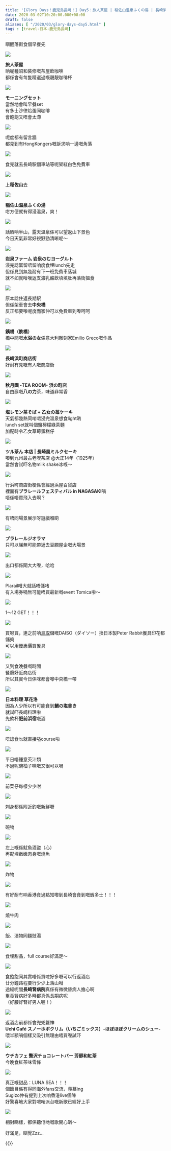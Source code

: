 ```yaml
---
title: '[Glory Days！鹿児島長崎！] Day5：旅人茶屋 | 稲佐山温泉ふくの湯 | 長崎浜町商店街 | 秋月園 | ツル茶ん 本店 | 草花洛'
date: 2020-03-02T10:20:00.000+08:00
draft: false
aliases: [ "/2020/03/glory-days-day5.html" ]
tags : [travel-日本-鹿兒島長崎]
---
```


瞓醒落街食個早餐先  

![](/images/kojngs5.jpg)

**旅人茶屋**  
晌呢種昭和裝修嘅茶屋飲咖啡  
都係會有每隻精選過嘅靚靚咖啡杯  

![](https://ntfgcg.ch.files.1drv.com/y4mdxHOGqoEdB9jlgMZkzpuhsEWsJGuTOOSl7xSbws_BH_A1w08yJE-JnNjIO404Q43kXWfLgVAgg6aqeIAAM0haXnpm69ov_1D5LCGala8YUXm9OAP8o1qRFioj9reBIjbxsFmWraNnIPdH1hux6ZphNYGLR1ay-49JGIma6yVvbvheXumAkUR3b34edeeB7OzVNCdZDFepFZiW7gv0x7VCQ?width=660&height=371&cropmode=none)

**モーニングセット**  
當然地會叫早餐set  
有多士沙律烚蛋同咖啡  
會飽飽又唔會太滯  

![](https://ntfncg.ch.files.1drv.com/y4mgVDgrhj5nIcopUEU_gF2T49H1-k9O6AH720let1rH2VR2lpp2eLOHA5nPUZrmnBdCXQIAXdRh7mf9_MifxYVBOYdNHtW1y-7WcPmQN04Btjr78Bx8zisZK4xyMzXNOLyEbNoVekL0YDdwvtJ3tl04AbRvHPHcdexFAG4ntfEj8IQnr1qioY_5vWNIkWBBZ3yfFiiXcOQp1P3MR-y_FG7kg?width=660&height=371&cropmode=none)

呢度都有留言牆  
都見到有HongKongers嘅訴求响一邊嘅角落  

![](https://n9ffcg.ch.files.1drv.com/y4m7jTqiBKibw_k_9ZMLq97ouyQQ7pLnnr4K62m5VeO8JE9HdrYyOilKkfNME-RhUYFhZm4uPsAw8qmPF0SB7DEW9fKJMbNuKnvzb-oOudbELV2BrqSvxQWGwwXmbAqXX03knbECpOYTD7_hbTIwU90H_aT9YxPSGm0UfXwFZdkKllhnE7AabWrwP7uCslUamTLfkh2m-bv_hccXiUMxBFRQQ?width=660&height=371&cropmode=none)

食完就去長崎駅個車站等呢架紅白色免費車  

![](https://onfncg.ch.files.1drv.com/y4moKK20qvLKU6-2r8jdo3ELRkcFydV3pqXUWVVvDj21rWlmMKu7DbLBkCfS6H9DDgwzMpWK7HnLdBmykZS6R49CCKAZ6QxKZQHLPsyxNYW9TbrjqpYf3bZkXtnUAHAC9_lIplMCe4q1WwoIvoLZ8BUp1bck_ntl_jRZ-sAF9seUy5WaniAb0xSi29pme1014loxA6lXtPWA7WWW8vfgvV_Dg?width=660&height=371&cropmode=none)

上**稲佐山**去  

![](https://onfgcg.ch.files.1drv.com/y4mpYthEZ1LQy6XqQl0hQizHznOncZ4u0ysDdBskczE913WIG9Hy6w5dbwd77gZOaTy8PbWmJf9jiKNh8gT6uG31lhH8qlrEVAXCtfaXn5UGs2IiAVOvP99BLtLFs_awTP6qkQA8GvsCtpcjoNF6jNOojX2Vf33G2_U8Wv37GuuzC8OQiI6-oNA3f4tNqgQZ9O3VW9-BLnNvBC8fKlSqaO_rg?width=660&height=371&cropmode=none)

**稲佐山温泉ふくの湯**  
咁方便就有得浸溫泉，爽！  

![](https://onficg.ch.files.1drv.com/y4m1eXIbfWadlY-TD13Icc4DQs7wCjqz7-PNRMCIYCd5OSLBxX08NohM_gNixOevtsCQwsS9IlLs5j4juVy-ROJye3BOfko1sw3_rkt2Gg5QP2NS98D-JjHjPEgbe8-pYbMjSX-IpVJJX96Bk2lH1G5JgIgIhdpCGrflpW-0sqoFV7B34i9wsmRra8VztdW99Rp7komBxfR5dnp00ZRLD5WMg?width=660&height=371&cropmode=none)

話晒响半山，露天溫泉係可以望返山下景色  
今日天氣非常好視野勁清晰呢～  

![](https://onfdcg.ch.files.1drv.com/y4mkbs8IJ1QKljqIDn5TDf_r9fwbo_hTTBoevxfXD5F082kr0WfTcxUgPc9q66lc4lfbNPzWNhecs5hG6FbY-mj8Su29NiT5qeTLr4y_SXnVwUZT8dYUjxlAqd_hPxo4Tep_5m0I8HChqOkZVJCWZw-QJ1yolV3m3Qviv3vm6bh7mZEfYDtGP1u-hk_8rC8wgzNsbBY9zQfqqQNxXBILw0PLw?width=660&height=371&cropmode=none)

**岩泉ファーム 岩泉のむヨーグルト**  
浸完諗緊留唔留响度食埋lunch先走  
但係見到無幾耐有下一班免費車落城  
就不如就咁嘆返支濃乳酪飲填填肚再落街搵食  

![](https://onffcg.ch.files.1drv.com/y4mMwxtEChKr-3Ee8sAAopXurjc5uVDgb3rqcrSYSMQAJbKoejOpN-7FWcYzJUMKvostiQ57q7Csjhuj6Whwsz2b3q3gKCnBbuA2OanF_nIysUI-WhowixyFE1H5Eav10Utz-02fFas-J9iEkBttXSbyjVQugWwrSCi1LlQ97ZgPd-uZdcPR_ImVUF4-gK5zn5h05GB-rQdeZrGcqz4xWiH7Q?width=660&height=371&cropmode=none)

原本諗住返長期駅  
但係架車會去**中央橋**  
反正都要嚟呢度而家仲可以免費車到嚟呵呵  

![](https://n9fhcg.ch.files.1drv.com/y4mfkGVf8HO8Zj7p1S7dp9MMssHl3iMC_-L6zkdnBt3W5vNrx2MP_MuO04Wvj7BpZIvXOv529QyD2YHaADOzVKDL15gczQdpHjZpS8JnZzrlhrk7-HmH5JsvJQn7W85h4ZPWy-t08uJlzjrgzLREqRf9hOXS9aGLBnGDBvXjJ9PijSHVDghLvTZfdVHGFqzCnDSJ3WeSQVhKWHTm_Sb6av70A?width=660&height=371&cropmode=none)

**銕橋（鉄橋）**  
橋中間嘅**水浴の女**係意大利雕刻家Emilio Greco嘅作品  

![](https://n9fjcg.ch.files.1drv.com/y4miEzlHqm8ZfBIhEmbURy1DxovodtyrxOQJHmamU7AIK26HKbIGg5ddlGZA25zVisFFBt-1HQHVkhunfcGVZXorPogsS1NaV5OZ6fIYewaU_aFoU1PX6Hcb4AN91Bon8IODCbOzbGJRWbzOZl0QiaBg9A7vg5TFtST-uHiIWPFIIRYHEDsB6eBV8EPnFoIoaqu8SpMWDhx0DtUZdXT7nQxtw?width=660&height=371&cropmode=none)

**長崎浜町商店街**  
好耐冇見嘅有人嘅商店街  

![](https://n9fccg.ch.files.1drv.com/y4mO6MdowpiBnHqPfRt1byQQE4TcOhQwZQeXA2YHheZgMtgFNqRw2ymRH9LrCnDGw2WqmdHR0TF7pjxPNOjnlCRDNj1wECJ7Z5MM2yGS7mgdq7k_6mKFMLhl7wBtSHpeIhaQ2SrnXarm80LWV4uHhs9yJHUsN4VpblNiUnkF9oRjd7p5dEsJaFhiH7Nb3j3EI1725LVzWVBcqjAxU6g0qeeiQ?width=660&height=371&cropmode=none)

**秋月園 -TEA ROOM- 浜の町店**  
自由斟嘅**八の力**茶，味道非常香  

![](https://odfdcg.ch.files.1drv.com/y4mohDH_Qi09h57oPktN-cbB27mcbHLMNNXoHrSySK0Uu2HdMiuRKfr4Nzb-YisWNrEqhIJY5SvkRZw12_h4OZKRdoCPQAeF3pxF77dsb4ysa2ZJeddDxwGaQW-ns2ADWyEtXO8s3QhYNgaSrFv3zvhy3SjDS_HDZMrSVrEfuezX8SMMd0NFPpHnhlmkaY3wTxLvE5nHXgSTJePhqSmTazeyw?width=660&height=371&cropmode=none)

**塩レモン茶そば + 乙女の苺ケーキ**  
天氣都幾熱同啱啱浸完溫泉想食light啲  
lunch set就叫個鹽檸檬綠茶麵  
加配時令乙女草莓蛋糕仔  

![](https://mtfjcg.ch.files.1drv.com/y4m51U2qwYaK6UCtlGnxclFmuEACk9X-jgX3w4NN3f6Lnn-gh42-WFNx3RED5UQXHrG-Axl7jrjaQYKQ6hokRKQ3E-KfieYikZvMhdClxNzn6dEetrkcWXnDHsWLnxc4aO1hDQ4IBVKeL3yuax1jiqQ7XzhT5orIax0Kr6ssSTG8zzZBR0IepQ6ZfTufKZrqwLm7EZfMWw-AtfoH0Wimd7aaA?width=371&height=660&cropmode=none)

**ツル茶ん 本店 | 長崎風ミルクセーキ**  
嚟到九州最古老喫茶店 @大正14年（1925年）  
當然會試吓名物milk shake冰嘅～  

![](https://m9fdcg.ch.files.1drv.com/y4mM7a7j7rc_P-lvbRo9vrvb1JGOxoZSVS82KLC0jRXdV4aslao-mwwIS0Eh4fGUfDOHY36BeKlSufUKHDVvAf89xwJZKY_Qp-0SgEIKs6ucVooH4h3efL-PRjbUWyrFI7axx6fEcP522_CaXCW_YGzdajhYfn4B_9eQ1mIjLXt0ybR_j7348XuxxoOAv_l8z837en8v_FHRreARbo3cbZokA?width=660&height=371&cropmode=none)

行浜町商店街梗係會經過浜屋百貨店  
裡面有**プラレールフェスティバル in NAGASAKI**喎  
唔係唔買飛入去啊？  

![](https://m9ffcg.ch.files.1drv.com/y4mcH975jJsnbDjpo1yX0jkd0H12p8uNIJRZ6hRdqsq0b1kdwvBQ0wisHTkO9tIZSgwwzs__cddZJDOdbXy8RCuVjJVGnzvCs_6cuZFv_A7e8MhiInLeqGfFF9B2QgBeaCGp2qcWbq3BaHwIaxv2Q2sSTI8HO-31_2Pr8LVWlpnH7kUjgzddrIN0ItRlZb9iA3Tm8mCZL5N1H8wONe0rKv1xg?width=660&height=371&cropmode=none)

有唔同場景展示呀遊戲嗰啲  

![](https://m9ficg.ch.files.1drv.com/y4m0THJqvBGTtLcDAy9AI7ycOGnXh01xUtiGkVD7ItKJyhB_9SMiMpcVbC0jQK6P_4_plree9beG7oDq4hKqsoYyhTKruJdiU_7YnmYM4sM8AOSoGjGfx-xFbRkRptXoe0iHDa61iQ8SjxbOof2X9ohwM-pWsVdSQkHImqximz-PZhXQd2R69EsBrW37fh1_i2482u8-_tRJfjekgBroBonug?width=660&height=371&cropmode=none)

**プラレールジオラマ**  
只可以睇無可能帶返去豆膶屋企嘅大場景  

![](https://nnfgcg.ch.files.1drv.com/y4mY_V1tiSYQMWfCtFPWiLiZn4yh0u2Dm8Vyg7i6d1OO6pd5TUa7nkS7tCUOB_hmkdWgWzUs38QOLrVeWoCaF3OxKrFD8PKUSpYBzSgHVUUNUU7HQXOURcO8jX9VwZxLHILosrLC0RDDhZa28ZakAGdXY8nbyBRixtsAoVp-wrq5O7T-Echi5fwvb2yZO1wCljmowTjnXHe7CvBJLj5vd8AcA?width=371&height=660&cropmode=none)

出口都係閘大大嚟，哈哈  

![](https://nnfhcg.ch.files.1drv.com/y4mNHaBvssSJTw9DyXbb52jgPx2A7iBARnr-MjRls1LQ3a3novVFXq3fs-GK4p99glRXZCasScNZ4JmQDfTjx_1gpxJUyNqlntdzczhNLIGblTUPP970J7GpdcyGicDMcn7LX1wUsp1hAcj3Q-kca6h3m4oG_YfGPPh1UH6XfGiXoG_Z-oTgaf9vUAijVFE_PgPLxeiBV__5Fyxeab8P0mJPg?width=660&height=371&cropmode=none)

Plarail咁大就話唔儲啫  
有入場券喎無可能唔買最新嘅event Tomica啦～  

![](https://nnfncg.ch.files.1drv.com/y4mv1lWMmp0QWGvSaD13Jmx7xgKOHW8eJLkggbtN3w1BYOoZ-pGtNjRRwBzxBIO9qXn65TvmEQRIKauZj1-Brm1AJFPgkwaUAzt_A9ykLA8FP8w3H_9YAB0SFwr6e608Zst-dv7vRZg_v1H3ZFj3m5FJGYsXwf6tzK1iuW5-iduqKtGYm5T_to3iYJvhK55-OIMOUBr1zAavb1KO_RktiHbog?width=660&height=371&cropmode=none)

1～12 GET！！！  

![](https://ndffcg.ch.files.1drv.com/y4mlCpnwzLu8Pou-3lXyDAEq0Rom6h3ChzofQBIjBicR7n2XEanq7_gjsnVx7mpLE9qn-0u868utwMr9c6nqm7Z2HsyTEjxcSH1ySAgHBfwdlUsq5g36AVrNAmSrtmvr2SEAyPENAnbh6cB-KzgEusdJdck-DpA3w052CpI3o9PlcWlqt8NYnMNY_ZxTQ1i3t3bcGRl2LUEESRjYoXeRkBlqg?width=371&height=660&cropmode=none)

買呀買，連之前响[鳥取](https://hidie.net/tottori8/)儲嘅DAISO（ダイソー）換日本製Peter Rabbit餐具印花都儲夠  
可以用優惠價買餐具  

![](https://ndfccg.ch.files.1drv.com/y4mZDV0TyqyoI2phYTJfFXaS5OxZpDhmRNKzUCWd0zU_7HXmIevUPChmUjpTBfAmpNgu6YO39wV-Un8ZUZJ0gbcZSyTOuLpML74ghAHXP7vZHIfW0PMvPqJH_ZAeFrsM3s53Vl1evkBxEXdBvNy9kylI5PpPxM_qnnx1i82-6kXRO6YNV6Fy_ZLaYC57G5K8rJxiXos_Mh3YkvUrjGAioBtlw?width=660&height=371&cropmode=none)

又到食晚餐嘅時間  
餐廳好近商店街  
所以其實今日係咪都會嚟中央橋一帶  

![](https://nth65g.ch.files.1drv.com/y4mK8dRVVnxNWuZONWAg8lT-8Y8CgKrtsmm1U4bG3MbeUqxOpdJHAY5JBjhd9aClbZb7WJ01eBtfpgHGOhfugxXSo9McvosE17DlZd5XDqKYd5kvGtsqQPRLO9-m8mUBzjb6_xmSoKIc_uHdBMAU4sY3wUl1ZAQVCIbCs_NAFi-Hqn4fTdTI_Qin-aQdlI6Z0Fx4s7dmQro77EpL_zTbeTpeA?width=660&height=371&cropmode=none)

**日本料理 草花洛**  
因為人少所以冇可能食到**鯛の塩釜き**  
就試吓長崎料理啦  
先飲杯**肥前浜宿**嘅酒  

![](https://l9fncg.ch.files.1drv.com/y4mXM4mpudF-YcEwKCn6IZp_j3Fpl3H6Su2VRHvrKcQ5S7gQTJBMYxoxiW6dms1UAUPW03AIe2SUuGNLq0OTmE5USdVACn7OnhaI_SlEUo4ma23iTGu9sFAWJk1ZWpiDPp4-95G_hEFpndLflo0QtcMM3ih-sAmM7VlfItX41-j_8zPxtjgCbXE08CglISM6i-zG04VTRyN_1eEi_swqnQEGA?width=660&height=371&cropmode=none)

唔諗食乜就直接嗌course啦  

![](https://l9fmcg.ch.files.1drv.com/y4mWMye9Zc4K_T3PfIbxKw5Fc0WM_HOR3KYR2GSD6GjHWfBh0Qow7G85I1-jSXsZx2POZ03RfVE991vmUYqgPYPofBP99thBxh_wCEJiZStP91PhCgV3uYS5x1g2q5MWpYcjDstWqunFxFW4WJXDL6T085oPBB01yToKU8b595FeK0h7qcHk51OOAMlU4C4BarWRESS16DBIpqFCXUlDy2Ndw?width=660&height=371&cropmode=none)

平日唔鍾意芡汁類  
不過呢碗柚子味嘅又很可以喎  

![](https://l9fhcg.ch.files.1drv.com/y4mVZAIaRLjUSVZ6AGwuT0UdEVi1IlKswVGQ_QJoO3ydx1QmvufUHbV-lnrXBpn7Pw2ZNtUhB1psOUh-KGT2VGbk_Nt2vYzyTYueiaQDxayAwwPdUaGiOuJPMKMxwe4Z4Lv_5Js5CGecWeQhfXuySjT_SxfJS9-WtnIsYqeW_HvlHeumoCBt4TwDgimR4_v7MK8stYVrpXAFCrEtjaFbAnzfA?width=660&height=371&cropmode=none)

前菜仔每樣少少咁  

![](https://l9fgcg.ch.files.1drv.com/y4mb8Og5PSA9nsrR_CO2Py-DEtekR1LCTUYkdJrALiF-7jq8WfHXYJMzXFh4uP0TH948NtZgrAF8nl0IgCdwrcduhx7qds_oYvczE8PO8UydDI6OYYLMtBvdKpW_37Hfc4gh1KJth0UhwqRlvHbzYwboPGeXSFbdnXetIBfnjt70nwQSJpcpsTexjeeqb3lW9vNAwSRyX_U_ZmaXoe4s02SkA?width=660&height=371&cropmode=none)

刺身都係附近釣嘅新鮮嘢  

![](https://l9ficg.ch.files.1drv.com/y4m-F07fMiulWDorG6JBfKJFWnnyLsJ4PjK-GpE-RGoeo4Ve-xiYGbo956xt-BmLnkose0A6QqQGR2oH5pjw23xGrmb73CwDvg6a0Q817362jTYHfYRpwh7NqD1GgcyMDHLdGyRGcyQVnV0Advxc_L0QwHDtUVSThms19pf50WwJPBaRkQ66TrQqhTRr2gljAX_3O0uUdqS1XL0Xn__oeyPJQ?width=1173&height=660&cropmode=none)

碗物  

![](https://l9fccg.ch.files.1drv.com/y4m6g-bLcDS4zzgTVvqs__eiU_EmnQDLDN4GiNwvlr0pE5HVm-k_cEkKLcqSFeN3IAXAaTHhMttQyvsk9Xz8228KQW2qIxeOPmd0_nIMbcB6DnbwI4rf0zddDzzKIMRiNAkoAP04ZbmWF8k5mCm_FWnwiTunrz9vZfj29h-qRM8OAZE-Ney3odPXnoSXAhs_JB0TcfddpSJchHPFBkdjRznSw?width=1173&height=660&cropmode=none)

左上嘅係魷魚酒盜（心）  
再配埋嫩嫩肉身嘅燒魚  

![](https://ltfncg.ch.files.1drv.com/y4mA304Z80UyLryczIjSttpg6HVrAaKpsx-iATG1cDJP3PGdqDW-2jCeucmIyXcqqTWsU2V6S052D05iXdZInHwvvksTtS1XffFWiBK6MYnsFwddJ7OB3G8B5TVyipftsWBB1QQ6C6O5pBF4aaXTTZgGYp-iWwjdArjLwPoE5_8-T8UPP3KsVNrpGUCAuGBZz9cEQvF5fGm2FBZzWPys0-tJA?width=660&height=371&cropmode=none)

炸物  

![](https://ltfjcg.ch.files.1drv.com/y4mDqKxLvy92adc3rsP4z9__q62AfT_KgN2lYwq0EyqXMep4zL-ZMZrdv-SbS_CC7HjZttOy85CA7BZ8_3JT-uizZ2poo-KOUPKW-uV7KormkmnZf9B07KvvWHuJWYVrMKedksl_dPH8kqWRu6PUXnwG1hjPQOyPHnBNrzCgOQz_nw9K1JyrLxacxax2Vp2dPhFZNR139_hj1zQdEbk2kFipQ?width=660&height=371&cropmode=none)

有好耐冇响香港食過點知嚟到長崎會食到嘅蝦多士！！！  

![](https://ltfmcg.ch.files.1drv.com/y4mSAI7lGPg4JO4BnCByg1tbmitX8QC6er2_XwveHfNtGpbrT6089c5JPeMkED7_zqjvDcDc0Nh-3jKg903s_u5Z9bfKWO7_QaxA-SSopAgXQWqCI9CJ_M2WkuebdOe0b1sCrr9aCVm4Q0MXYnWp_mUS10C8NHN1yPwIKQixYjbdFq5g5td4LeBEoJhQyj0hkWZ_GkqhWmyEUQag_F1mJ5bxg?width=660&height=371&cropmode=none)

燒牛肉  

![](https://ltfgcg.ch.files.1drv.com/y4maY-zssxHRzgKw2skRiVMmjNhW_ASJgN-i1waxcF-Pm5xJ6DMXOBRhfNFMcDWeQtPNSp95ObbhDUDVXwsvMy6THrPu8G0HtpvrCO-WtfpO9v7-rakvkG03yZ08JmR0yWGModcpwYv5t_qeDoVISG_7lqSap2xR8MolensUF9KTOL0HthEbBVvIhJUaHtdndRqL4jskKsgR7ZUnfI8ajUiVw?width=660&height=371&cropmode=none)

飯、漬物同麵豉湯  

![](https://ltficg.ch.files.1drv.com/y4mTnuv9HVHhTpM4YmjcpADjaqvJz_26N4h2WuLh8g462GbPuftDE66BXPnma1VQXyhtt9pbnjq1KoQOWaWSY_FrO3PUxnE9UKK-aoRv5b7ka4qk84hCGN8AYTtYSt-sngH7i-AzSgRr16oPGuNp3TZHrL1DEbCBrvrFw_JIx_wNOdAqMVPyLy1GuV6ZIKvc8n2fQUUkLKqJ8D2-5L_t6aYMw?width=660&height=371&cropmode=none)

食埋甜品，full course好滿足～  

![](https://ndfmcg.ch.files.1drv.com/y4mdRl-kH1v1ZbNRpKs6h8xJbNUS8C_-EBnhRAdZ-PAJ1og1GrBX39HqQkELMTLR76P-nkc3HaEFGOsHeVeFw7pPMKAxtwAo35bMMHGhFLJideh9QpqxCL5ldJeeEBmo-2mvskhKDJhlR2bGWpzgm3hJ4795ampgiEuqs0136ZNHyFDIv_BlWHN8SmkiDbyWKA5rHox3tup6BKamfCS-qQOOg?width=371&height=660&cropmode=none)

食飽飽同其實唔係買咗好多嘢可以行返酒店  
廿分鐘路程要行少少上落山咁  
途經呢間**長崎腎病院**真係有微微替病人擔心啊  
畢竟腎病好多時都真係長期病呢  
（好腰好腎好男人喔！）  

![](https://ndfjcg.ch.files.1drv.com/y4muTENLyG16V5N_FWjmX7jX1Y2svVNXiSfMDdCxOFKcRumBgwn0iOE9Z8mw2ceJL5hJUIhaFjGK2woaL0sKymWiEXIDzOxVVgakzesi6xA4diuYOJx4di1QKVypn6qAdPSO11r-w3jM1QbVg1ZUv9dxVR3U25W9-hZxwasqSkN3eVgjYWbsDB7Jz38VH6TIxixlT3RGqpsRRFldkm-97r-rA?width=660&height=371&cropmode=none)

返酒店前都係會兜兜籮神  
**Uchi Café スノーホボクリム（いちごミックス）-ほぼほぼクリームのシュー-**  
喂半額喎個樣又吸引無理由唔買嚟試吓  

![](https://ndficg.ch.files.1drv.com/y4mo-5QdQmoZRKP9ZgocPVygIKmnBMkuL1Q1EAJ94nST87FRpqAodZ3oEBmxPKVeFVCOOVLiCu-kAKF-Vu11Nrq3vm3ymSezkaQOiPsM6GjOz95qjbPadeWN11G4d1EF1Z-Ons8k7ihnEI3woA42FmiQzBSOr5EI-qdVlXYclfmDbgrBsJtokvOMf4eBPY-f-AKujDC1HbZWjgDL2O1JWk_Yg?width=660&height=371&cropmode=none)

**ウチカフェ 贅沢チョコレートバー 芳醇和紅茶**  
今晚食紅茶味雪條  

![](https://onh45g.ch.files.1drv.com/y4m4I5pP20dyVFH1-dSF5LCnKmZJ914nk4J2WxPfAbUU_U3an9kF7lmFBaVoVN-6Os2YeaK5kA4vptdVWEwVAHhkGp-rQs4Gq_o2aS2OuYt_g9522JQXE3utwiipWnlW77_9m5lHIufCHEq30lHE0UjjAMtd-Ep6hvDpY467IevXQpDutxqJ7TO7rZ7ZSIrsvrNVXtkoOcnXbnpiyN_Ag7EZA?width=660&height=371&cropmode=none)

真正嘅甜品：LUNA SEA！！！  
個節目係有得同海外fans交流，羨慕ing  
Sugizo仲有提到上次响香港live個陣  
好驚喜地大家對啱啱派台嘅新歌已經好上手  

![](https://mth55g.ch.files.1drv.com/y4mpqXROIdE1Am9gsJzK1P5GopfrJEPUBhri3CzzNUyFmrO2UtygN4cfSRfpm5PANTP2-l01W-actFTTcKec_JSd2XhOQdCr0CSEKJmctq6qgxJle_1B8_jJre45YjQV48wryQByE02UN6YNEO4FkULEIl84GyadEPAW-GaOcbl5yjAlt1addpznC34jacVb5cc0WTDPPuCVZqcs9CZC-WCFQ?width=660&height=371&cropmode=none)

相對睇樣，都係聽佢哋嘅歌開心啲～  
  
  
好滿足，瞓覺Zzz...  
  
{{<kojngs>}}
